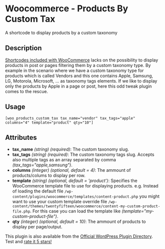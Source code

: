 # Woocommerce - Products By Custom Tax

A shortcode to display products by a custom taxonomy

## Description

[Shortcodes included with WooCommerce](http://docs.woothemes.com/document/woocommerce-shortcodes) lacks on the possibility to display products in post or pages filtering them by a custom taxonomy type.
By example in the scenario where we have a custom taxonomy type for products which is called Vendors and this one contains Apple, Samsung, LG, Motorola, Microsoft, ... as taxonomy tags elements. If we like to display only the products by Apple in a page or post, here this odd tweak plugin comes to the rescue.

## Usage

```
[woo_products_custom_tax tax_name="vendor" tax_tags="apple" columns="4" template="product" qty="10"]
```

## Attributes

* **tax_name** *(string) (required)*: The custom taxonomy slug.
* **tax_tags** *(string) (required)*: The custom taxonomy tags slug. Accepts also multiple tags as an array separated by comma *(tax_tags="apple,samsung")*.
* **columns** *(integer) (optional, default = 4)*: The ammount of products/colums to display per row.
* **template** *(string) (optional, default = 'product')*: Specifies the WooCommerce template file to use for displaying products. e.g. Instead of loading the default file `/wp-content/plugins/woocommerce/templates/content-product.php` you might want to use your custom template override file `/wp-content/themes/twentyfifteen/woocommerce/content-my-custom-product-file.php`. For this case you can load the template like *(template="my-custom-product-file")*.
* **qty** *(integer) (optional, default = 10)*: The ammount of products to display per page/output.



This plugin is also available from the [Official WordPress Plugin Directory](https://wordpress.org/plugins/woocommerce-products-by-custom-tax). Test and [rate it 5 stars!](https://wordpress.org/support/view/plugin-reviews/woocommerce-products-by-custom-tax?rate=5#postform)
